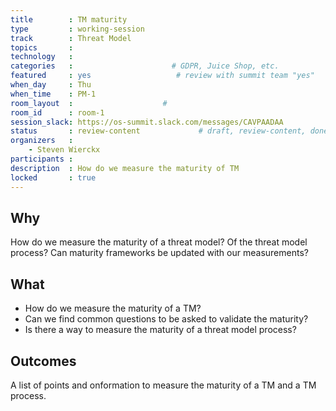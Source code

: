 ```yaml
---
title        : TM maturity
type         : working-session
track        : Threat Model
topics       : 
technology   :
categories   :                      # GDPR, Juice Shop, etc.
featured     : yes                   # review with summit team "yes"
when_day     : Thu
when_time    : PM-1
room_layout  :                    #
room_id      : room-1
session_slack: https://os-summit.slack.com/messages/CAVPAADAA
status       : review-content             # draft, review-content, done
organizers   :
    - Steven Wierckx
participants :
description  : How do we measure the maturity of TM
locked       : true
---
```


## Why

How do we measure the maturity of a threat model? Of the threat model process? 
Can maturity frameworks be updated with our measurements?

## What

 - How do we measure the maturity of a TM?
 - Can we find common questions to be asked to validate the maturity?
 - Is there a way to measure the maturity of a threat model process?

## Outcomes

A list of points and onformation to measure the maturity of a TM and a TM process.

